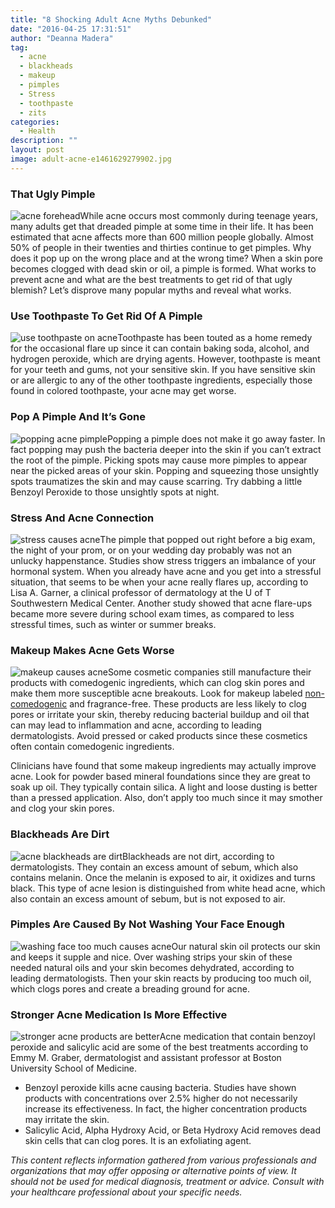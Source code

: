 ```yaml
---
title: "8 Shocking Adult Acne Myths Debunked"
date: "2016-04-25 17:31:51"
author: "Deanna Madera"
tag:
  - acne
  - blackheads
  - makeup
  - pimples
  - Stress
  - toothpaste
  - zits
categories:
  - Health
description: ""
layout: post
image: adult-acne-e1461629279902.jpg
---
```


### That Ugly Pimple

![acne forehead](http://moderntips.com/wp-content/uploads/2016/04/acne-forehead-e1461629951460.jpg)While acne occurs most commonly during teenage years, many adults get that dreaded pimple at some time in their life. It has been estimated that acne affects more than 600 million people globally. Almost 50% of people in their twenties and thirties continue to get pimples. Why does it pop up on the wrong place and at the wrong time? When a skin pore becomes clogged with dead skin or oil, a pimple is formed. What works to prevent acne and what are the best treatments to get rid of that ugly blemish? Let’s disprove many popular myths and reveal what works.

### Use Toothpaste To Get Rid Of A Pimple

![use toothpaste on acne](http://moderntips.com/wp-content/uploads/2016/04/use-toothpaste-on-acne.jpg)Toothpaste has been touted as a home remedy for the occasional flare up since it can contain baking soda, alcohol, and hydrogen peroxide, which are drying agents. However, toothpaste is meant for your teeth and gums, not your sensitive skin. If you have sensitive skin or are allergic to any of the other toothpaste ingredients, especially those found in colored toothpaste, your acne may get worse.

### Pop A Pimple And It’s Gone

![popping acne pimple](http://moderntips.com/wp-content/uploads/2016/04/popping-acne-pimple.jpg)Popping a pimple does not make it go away faster. In fact popping may push the bacteria deeper into the skin if you can’t extract the root of the pimple. Picking spots may cause more pimples to appear near the picked areas of your skin. Popping and squeezing those unsightly spots traumatizes the skin and may cause scarring. Try dabbing a little Benzoyl Peroxide to those unsightly spots at night.

### Stress And Acne Connection

![stress causes acne](http://moderntips.com/wp-content/uploads/2016/04/stress-causes-acne.jpg)The pimple that popped out right before a big exam, the night of your prom, or on your wedding day probably was not an unlucky happenstance. Studies show stress triggers an imbalance of your hormonal system. When you already have acne and you get into a stressful situation, that seems to be when your acne really flares up, according to Lisa A. Garner, a clinical professor of dermatology at the U of T Southwestern Medical Center. Another study showed that acne flare-ups became more severe during school exam times, as compared to less stressful times, such as winter or summer breaks.

### Makeup Makes Acne Gets Worse

![makeup causes acne](http://moderntips.com/wp-content/uploads/2016/04/makeup-causes-acne-e1461618193717.jpg)Some cosmetic companies still manufacture their products with comedogenic ingredients, which can clog skin pores and make them more susceptible acne breakouts. Look for makeup labeled [non-comedogenic](http://moderntips.com/search-for-skin-care-and-other-personal-care-products-that-are-toxic) and fragrance-free. These products are less likely to clog pores or irritate your skin, thereby reducing bacterial buildup and oil that can may lead to inflammation and acne, according to leading dermatologists. Avoid pressed or caked products since these cosmetics often contain comedogenic ingredients.

Clinicians have found that some makeup ingredients may actually improve acne. Look for powder based mineral foundations since they are great to soak up oil. They typically contain silica. A light and loose dusting is better than a pressed application. Also, don’t apply too much since it may smother and clog your skin pores.

### Blackheads Are Dirt

![acne blackheads are dirt](http://moderntips.com/wp-content/uploads/2016/04/blackheads-are-dirt.jpg)Blackheads are not dirt, according to dermatologists. They contain an excess amount of sebum, which also contains melanin. Once the melanin is exposed to air, it oxidizes and turns black. This type of acne lesion is distinguished from white head acne, which also contain an excess amount of sebum, but is not exposed to air.

### Pimples Are Caused By Not Washing Your Face Enough

![washing face too much causes acne](http://moderntips.com/wp-content/uploads/2016/04/washing-face-too-much-causes-acne.jpg)Our natural skin oil protects our skin and keeps it supple and nice. Over washing strips your skin of these needed natural oils and your skin becomes dehydrated, according to leading dermatologists. Then your skin reacts by producing too much oil, which clogs pores and create a breading ground for acne.

### Stronger Acne Medication Is More Effective

![stronger acne products are better](http://moderntips.com/wp-content/uploads/2016/04/acne-products-are-better-e1461618510210.jpg)Acne medication that contain benzoyl peroxide and salicylic acid are some of the best treatments according to Emmy M. Graber, dermatologist and assistant professor at Boston University School of Medicine.

- Benzoyl peroxide kills acne causing bacteria. Studies have shown products with concentrations over 2.5% higher do not necessarily increase its effectiveness. In fact, the higher concentration products may irritate the skin.
- Salicylic Acid, Alpha Hydroxy Acid, or Beta Hydroxy Acid removes dead skin cells that can clog pores. It is an exfoliating agent.

_This content reflects information gathered from various professionals and organizations that may offer opposing or alternative points of view. It should not be used for medical diagnosis, treatment or advice. Consult with your healthcare professional about your specific needs._

